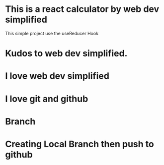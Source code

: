 # This is a react calculator by web dev simplified

This simple project use the useReducer Hook

# Kudos to web dev simplified.
# I love web dev simplified
# I love git and github
# Branch
# Creating Local Branch then push to github
